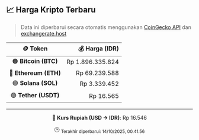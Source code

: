 

<!-- HARGA_KRIPTO -->
## 📈 Harga Kripto Terbaru

> Data ini diperbarui secara otomatis menggunakan [CoinGecko API](https://www.coingecko.com/) dan [exchangerate.host](https://exchangerate.host/)

<div align="center">

| 🪙 Token | 💰 Harga (IDR) |
|:------:|---------------:|
| 🟠 **Bitcoin (BTC)**   | Rp 1.896.335.824 |
| 🔵 **Ethereum (ETH)**  | Rp 69.239.588 |
| 🟣 **Solana (SOL)**    | Rp 3.339.452 |
| 🟢 **Tether (USDT)**   | Rp 16.565 |

---

💱 **Kurs Rupiah (USD → IDR)**: Rp 16.546

🕒 <sub>Terakhir diperbarui: 14/10/2025, 00.41.56</sub>

</div>
<!-- /HARGA_KRIPTO -->